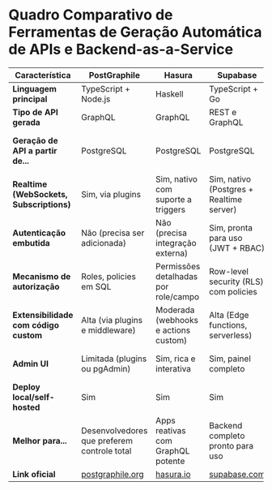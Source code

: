 # Quadro Comparativo de Ferramentas de Geração Automática de APIs e Backend-as-a-Service

| Característica                                 | PostGraphile                            | Hasura                                  | Supabase                                | WunderGraph                              |
|------------------------------------------------|------------------------------------------|------------------------------------------|------------------------------------------|-------------------------------------------|
| **Linguagem principal**                        | TypeScript + Node.js                     | Haskell                                  | TypeScript + Go                          | TypeScript + Go                           |
| **Tipo de API gerada**                         | GraphQL                                  | GraphQL                                  | REST e GraphQL                           | GraphQL, REST, OpenAPI                    |
| **Geração de API a partir de...**              | PostgreSQL                               | PostgreSQL                               | PostgreSQL                               | Vários (PostgreSQL, REST, GraphQL, etc.)  |
| **Realtime (WebSockets, Subscriptions)**       | Sim, via plugins                         | Sim, nativo com suporte a triggers       | Sim, nativo (Postgres + Realtime server) | Sim, com suporte a GraphQL live queries   |
| **Autenticação embutida**                      | Não (precisa ser adicionada)             | Não (precisa integração externa)         | Sim, pronta para uso (JWT + RBAC)        | Sim, com integração a Identity Providers  |
| **Mecanismo de autorização**                   | Roles, policies em SQL                   | Permissões detalhadas por role/campo     | Row-level security (RLS) com policies    | Configurável via YAML + middlewares       |
| **Extensibilidade com código custom**          | Alta (via plugins e middleware)          | Moderada (webhooks e actions custom)     | Alta (Edge functions, serverless)        | Alta (wrappers, middlewares, composables) |
| **Admin UI**                                   | Limitada (plugins ou pgAdmin)            | Sim, rica e interativa                   | Sim, painel completo                     | Sim (via WunderGraph Studio)              |
| **Deploy local/self-hosted**                   | Sim                                       | Sim                                      | Sim                                      | Sim                                       |
| **Melhor para...**                             | Desenvolvedores que preferem controle total| Apps reativas com GraphQL potente       | Backend completo pronto para uso         | Integração de múltiplas fontes em APIs    |
| **Link oficial**                               | [postgraphile.org](https://www.postgraphile.org/) | [hasura.io](https://hasura.io/)      | [supabase.com](https://supabase.com/)    | [wundergraph.com](https://wundergraph.com/)|
